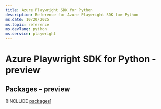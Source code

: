 ```yaml
---
title: Azure Playwright SDK for Python
description: Reference for Azure Playwright SDK for Python
ms.date: 10/20/2025
ms.topic: reference
ms.devlang: python
ms.service: playwright
---
```

# Azure Playwright SDK for Python - preview
## Packages - preview
[!INCLUDE [packages](playwright-index.md)]